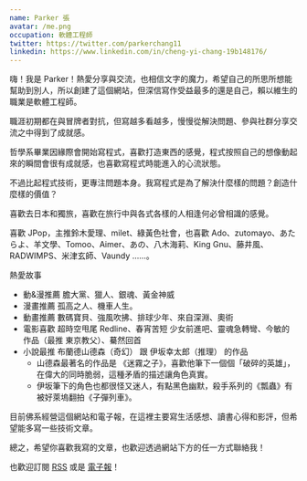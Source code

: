 ```yaml
---
name: Parker 張
avatar: /me.png
occupation: 軟體工程師
twitter: https://twitter.com/parkerchang11
linkedin: https://www.linkedin.com/in/cheng-yi-chang-19b148176/
---
```


嗨！我是 Parker！熱愛分享與交流，也相信文字的魔力，希望自己的所思所想能幫助到別人，所以創建了這個網站，但深信寫作受益最多的還是自己，賴以維生的職業是軟體工程師。

職涯初期都在與冒牌者對抗，但寫越多看越多，慢慢從解決問題、參與社群分享交流之中得到了成就感。

哲學系畢業因緣際會開始寫程式，喜歡打造東西的感覺，程式按照自己的想像動起來的瞬間會很有成就感，也喜歡寫程式時能進入的心流狀態。

不過比起程式技術，更專注問題本身。我寫程式是為了解決什麼樣的問題？創造什麼樣的價值？

喜歡去日本和獨旅，喜歡在旅行中與各式各樣的人相逢何必曾相識的感覺。

喜歡 JPop，主推鈴木愛理、milet、綠黃色社會，也喜歡 Ado、zutomayo、あたらよ、羊文學、Tomoo、Aimer、あの、八木海莉、King Gnu、藤井風、RADWIMPS、米津玄師、Vaundy ......。

熱愛故事

- 動&漫推薦 膽大黨、獵人、銀魂、黃金神威
- 漫畫推薦 孤高之人、機車人生。
- 動畫推薦 數碼寶貝、強風吹拂、排球少年、來自深淵、奧術
- 電影喜歡 超時空甩尾 Redline、春宵苦短 少女前進吧、靈魂急轉彎、今敏的作品（最推 東京教父）、驀然回首
- 小說最推 布蘭德山德森（奇幻） 跟 伊坂幸太郎（推理） 的作品
  - 山德森最著名的作品是 《迷霧之子》，喜歡他筆下一個個「破碎的英雄」，在偉大的同時脆弱，這種矛盾的描述讓角色真實。
  - 伊坂筆下的角色也都很怪又迷人，有點黑色幽默，殺手系列的《瓢蟲》有被好萊塢翻拍《子彈列車》。

目前佛系經營這個網站和電子報，在這裡主要寫生活感想、讀書心得和影評，但希望能多寫一些技術文章。

總之，希望你喜歡我寫的文章，也歡迎透過網站下方的任一方式聯絡我！

也歡迎訂閱 [RSS](https://www.parkerchang.life/feed.xml) 或是 [電子報](https://substack.com/@parkerchang)！
